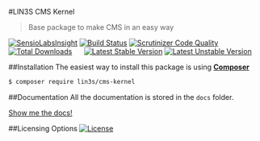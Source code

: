 #LIN3S CMS Kernel
>Base package to make CMS in an easy way

[![SensioLabsInsight](https://insight.sensiolabs.com/projects/66aaf1b9-c8bc-4d03-a831-3311630f5014/mini.png)](https://insight.sensiolabs.com/projects/66aaf1b9-c8bc-4d03-a831-3311630f5014)
[![Build Status](https://travis-ci.org/LIN3S/CMSKernel.svg?branch=master)](https://travis-ci.org/LIN3S/CMSKernel)
[![Scrutinizer Code Quality](https://scrutinizer-ci.com/g/LIN3S/CMSKernel/badges/quality-score.png?b=master)](https://scrutinizer-ci.com/g/LIN3S/CMSKernel/?branch=master)
[![Total Downloads](https://poser.pugx.org/lin3s/cms-kernel/downloads)](https://packagist.org/packages/lin3s/cms-kernel)
&nbsp;&nbsp;&nbsp;&nbsp;
[![Latest Stable Version](https://poser.pugx.org/lin3s/cms-kernel/v/stable.svg)](https://packagist.org/packages/lin3s/cms-kernel)
[![Latest Unstable Version](https://poser.pugx.org/lin3s/cms-kernel/v/unstable.svg)](https://packagist.org/packages/lin3s/cms-kernel)

##Installation
The easiest way to install this package is using **[Composer][1]**

```bash
$ composer require lin3s/cms-kernel
```

##Documentation
All the documentation is stored in the `docs` folder.

[Show me the docs!](docs/index.md)

##Licensing Options
[![License](https://poser.pugx.org/lin3s/cms-kernel/license.svg)](https://github.com/LIN3S/CMSKernel/blob/master/LICENSE)

[1]: http://getcomposer.org
